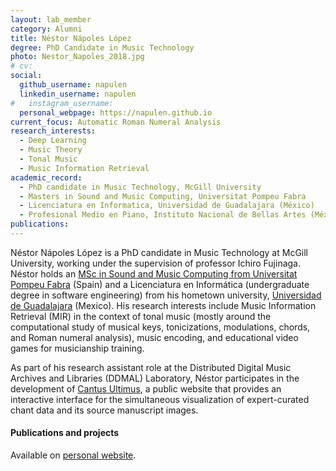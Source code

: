 ```yaml
---
layout: lab_member
category: Alumni
title: Néstor Nápoles López
degree: PhD Candidate in Music Technology
photo: Nestor_Napoles_2018.jpg
# cv:
social:
  github_username: napulen
  linkedin_username: napulen
#   instagram_username:
  personal_webpage: https://napulen.github.io
current_focus: Automatic Roman Numeral Analysis
research_interests:
  - Deep Learning
  - Music Theory
  - Tonal Music
  - Music Information Retrieval
academic_record:
  - PhD candidate in Music Technology, McGill University
  - Masters in Sound and Music Computing, Universitat Pompeu Fabra
  - Licenciatura en Informatica, Universidad de Guadalajara (México)
  - Profesional Medio en Piano, Instituto Nacional de Bellas Artes (México)
publications:
---
```


Néstor Nápoles López is a PhD candidate in Music Technology at McGill University, working under the supervision of professor Ichiro Fujinaga. Néstor holds an [MSc in Sound and Music Computing from Universitat Pompeu Fabra](https://www.upf.edu/web/smc) (Spain) and a Licenciatura en Informática (undergraduate degree in software engineering) from his hometown university, [Universidad de Guadalajara](http://www.udg.mx/en) (Mexico). His research interests include Music Information Retrieval (MIR) in the context of tonal music (mostly around the computational study of musical keys, tonicizations, modulations, chords, and Roman numeral analysis), music encoding, and educational video games for musicianship training.

As part of his research assistant role at the Distributed Digital Music Archives and Libraries (DDMAL) Laboratory, Néstor participates in the development of [Cantus Ultimus](https://cantus.simssa.ca/), a public website that provides an interactive interface for the simultaneous visualization of expert-curated chant data and its source manuscript images.

#### Publications and projects 

Available on [personal website](https://napulen.github.io).
